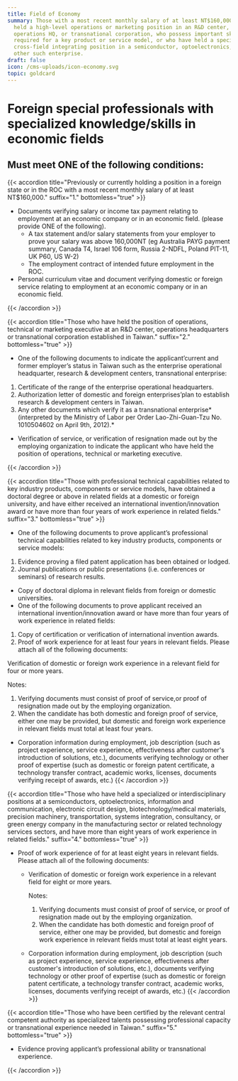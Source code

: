 ```yaml
---
title: Field of Economy
summary: Those with a most recent monthly salary of at least NT$160,000, or have
  held a high-level operations or marketing position in an R&D center,
  operations HQ, or transnational corporation, who possess important skills
  required for a key product or service model, or who have held a specialist or
  cross-field integrating position in a semiconductor, optoelectronics, ICT, or
  other such enterprise.
draft: false
icon: /cms-uploads/icon-economy.svg
topic: goldcard
---
```

# Foreign special professionals with specialized knowledge/skills in economic fields

## Must meet **ONE** of the following conditions:

{{< accordion title="Previously or currently holding a position in a foreign state or in the ROC with a most recent monthly salary of at least NT$160,000." suffix="1." bottomless="true" >}}

-   Documents verifying salary or income tax payment relating to employment at an economic company or in an economic field. (please provide ONE of the following).
    -   A tax statement and/or salary statements from your employer to prove your salary was above 160,000NT (eg Australia PAYG payment summary, Canada T4, Israel 106 form, Russia 2-NDFL, Poland PIT-11, UK P60, US W-2)
    -   The employment contract of intended future employment in the ROC.
-   Personal curriculum vitae and document verifying domestic or foreign service relating to employment at an economic company or in an economic field.
    
{{< /accordion >}}

{{< accordion title="Those who have held the position of operations, technical or marketing executive at an R&D center, operations headquarters or transnational corporation established in Taiwan." suffix="2." bottomless="true" >}}

-   One of the following documents to indicate the applicant’current and former employer’s status in Taiwan such as the enterprise operational headquarter, research & development centers, transnational enterprise:

1. Certificate of the range of the enterprise operational headquarters.
2. Authorization letter of domestic and foreign enterprises’plan to establish research & development centers in Taiwan.
3. Any other documents which verify it as a transnational enterprise*(interpreted by the Ministry of Labor per Order Lao-Zhi-Guan-Tzu No. 1010504602 on April 9th, 2012).*

-  Verification of service, or  verification of resignation made out by the employing organization to indicate the applicant who have held the position of operations, technical or marketing executive.

{{< /accordion >}}

{{< accordion title="Those with professional technical capabilities related to key industry products, components or service models, have obtained a doctoral degree or above in related fields at a domestic or foreign university, and have either received an international invention/innovation award or have more than four years of work experience in related fields." suffix="3." bottomless="true" >}}
* One of the following documents to prove applicant’s professional technical capabilities related to key industry products, components or service models:

1. Evidence proving a filed patent application has been obtained or lodged.
2. Journal publications or public presentations (i.e. conferences or seminars) of research results.

* Copy of doctoral diploma in relevant fields from foreign or domestic universities.
* One of the following documents to prove applicant received an international invention/innovation award or have more than four years of work experience in related fields:

1. Copy of certification or verification of international invention awards.
2. Proof of work experience for at least four years in relevant fields. Please attach all of the following documents:

Verification of domestic or foreign work experience in a relevant field for four or more years.

Notes:

1. Verifying documents must consist of proof of service,or proof of resignation made out by the employing organization.
2. When the candidate has both domestic and foreign proof of service, either one may be provided, but domestic and foreign work experience in relevant fields must total at least four years.

* Corporation information during employment, job description (such as project experience, service experience, effectiveness after customer's introduction of solutions, etc.), documents verifying technology or other proof of expertise (such as domestic or foreign patent certificate, a technology transfer contract, academic works, licenses, documents verifying receipt of awards, etc.)
{{< /accordion >}}

{{< accordion title="Those who have held a specialized or interdisciplinary positions at a semiconductors, optoelectronics, information and communication, electronic circuit design, biotechnology/medical materials, precision machinery, transportation, systems integration, consultancy, or green energy company in the manufacturing sector or related technology services sectors, and have more than eight years of work experience in related fields." suffix="4." bottomless="true" >}}
* Proof of work experience of for at least eight years in relevant fields. Please attach all of the following documents:

  * Verification of domestic or foreign work experience in a relevant field for eight or more years.

    Notes:

    1. Verifying documents must consist of proof of service, or proof of resignation made out by the employing organization.
    2. When the candidate has both domestic and foreign proof of service, either one may be provided, but domestic and foreign work experience in relevant fields must total at least eight years.
  * Corporation information during employment, job description (such as project experience, service experience, effectiveness after customer's introduction of solutions, etc.), documents verifying technology or other proof of expertise (such as domestic or foreign patent certificate, a technology transfer contract, academic works, licenses, documents verifying receipt of awards, etc.)
{{< /accordion >}}

{{< accordion title="Those who have been certified by the relevant central competent authority as specialized talents possessing professional capacity or transnational experience needed in Taiwan." suffix="5." bottomless="true" >}}

-   Evidence proving applicant’s professional ability or transnational experience.

{{< /accordion >}}
